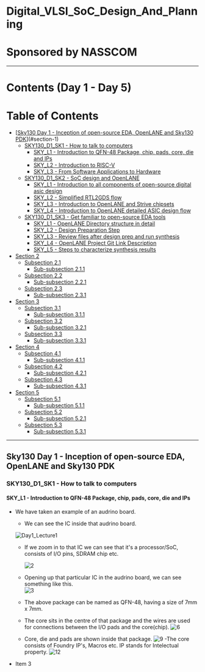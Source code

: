 # Digital_VLSI_SoC_Design_And_Planning
# Sponsored by NASSCOM <!-- Red -->
____________________________________
# Contents (Day 1 - Day 5)
# Table of Contents

- [[Sky130 Day 1 - Inception of open-source EDA, OpenLANE and Sky130 PDK](https://github.com/ratulparui/Digital_VLSI_SoC_Design_And_Planning/blob/main/README.md#section-1)](#section-1)
  - [SKY130_D1_SK1 - How to talk to computers](#subsection-11)
    - [SKY_L1 - Introduction to QFN-48 Package, chip, pads, core, die and IPs](#sub-subsection-111) 
    - [SKY_L2 - Introduction to RISC-V](#sub-subsection-112)
    - [SKY_L3 - From Software Applications to Hardware](#sub-subsection-113)
  - [SKY130_D1_SK2 - SoC design and OpenLANE](#subsection-12)
    - [SKY_L1 - Introduction to all components of open-source digital asic design](#sub-subsection-121)
    - [SKY_L2 - Simplified RTL2GDS flow](#sub-subsection-122)
    - [SKY_L3 - Introduction to OpenLANE and Strive chipsets](#sub-subsection-123)
    - [SKY_L4 - Introduction to OpenLANE detailed ASIC design flow](#sub-subsection-124)
  - [SKY130_D1_SK3 - Get familiar to open-source EDA tools](#subsection-13)
    - [SKY_L1 - OpenLANE Directory structure in detail](#sub-subsection-131)
    - [SKY_L2 - Design Preparation Step](#sub-subsection-132)
    - [SKY_L3 - Review files after design prep and run synthesis](#sub-subsection-133)
    - [SKY_L4 - OpenLANE Project Git Link Description](#sub-subsection-134)
    - [SKY_L5 - Steps to characterize synthesis results](#sub-subsection-135)
- [Section 2](#section-2)
  - [Subsection 2.1](#subsection-21)
    - [Sub-subsection 2.1.1](#sub-subsection-211)
  - [Subsection 2.2](#subsection-22)
    - [Sub-subsection 2.2.1](#sub-subsection-221)
  - [Subsection 2.3](#subsection-23)
    - [Sub-subsection 2.3.1](#sub-subsection-231)
- [Section 3](#section-3)
  - [Subsection 3.1](#subsection-31)
    - [Sub-subsection 3.1.1](#sub-subsection-311)
  - [Subsection 3.2](#subsection-22)
    - [Sub-subsection 3.2.1](#sub-subsection-321)
  - [Subsection 3.3](#subsection-33)
    - [Sub-subsection 3.3.1](#sub-subsection-331)
- [Section 4](#section-4)
  - [Subsection 4.1](#subsection-41)
    - [Sub-subsection 4.1.1](#sub-subsection-411)
  - [Subsection 4.2](#subsection-42)
    - [Sub-subsection 4.2.1](#sub-subsection-421)
  - [Subsection 4.3](#subsection-43)
    - [Sub-subsection 4.3.1](#sub-subsection-431)
- [Section 5](#section-5)
  - [Subsection 5.1](#subsection-51)
    - [Sub-subsection 5.1.1](#sub-subsection-511)
  - [Subsection 5.2](#subsection-42)
    - [Sub-subsection 5.2.1](#sub-subsection-521)
  - [Subsection 5.3](#subsection-53)
    - [Sub-subsection 5.3.1](#sub-subsection-531)
_______________________________________________________________________
## Sky130 Day 1 - Inception of open-source EDA, OpenLANE and Sky130 PDK 
### SKY130_D1_SK1 - How to talk to computers
#### SKY_L1 - Introduction to QFN-48 Package, chip, pads, core, die and IPs

- We have taken an example of an audrino board. 
   - We can see the IC inside that audrino board.
   
   ![Day1_Lecture1](https://github.com/ratulparui/Digital_VLSI_SoC_Design_And_Planning/assets/154420885/9e222e48-f467-4221-80af-dca80074c2d6)
  
  - If we zoom in to that IC we can see that it's a processor/SoC, consists of I/O pins, SDRAM chip etc.
    
    ![2](https://github.com/ratulparui/Digital_VLSI_SoC_Design_And_Planning/assets/154420885/97e8dc74-6db1-4a1e-87a1-62db58d38559)
  - Opening up that particular IC in the audrino board, we can see something like this.\
    ![3](https://github.com/ratulparui/Digital_VLSI_SoC_Design_And_Planning/assets/154420885/33fe975d-bf23-4370-95df-35838ed0743e)
  - The above package can be named as QFN-48, having a size of 7mm x 7mm.
  - The core sits in the centre of that package and the wires are used for connections between the I/O pads and the core(chip).
    ![6](https://github.com/ratulparui/Digital_VLSI_SoC_Design_And_Planning/assets/154420885/75ee0826-833f-4868-a495-a72550487c45)
  - Core, die and pads are shown inside that package.
    ![9](https://github.com/ratulparui/Digital_VLSI_SoC_Design_And_Planning/assets/154420885/fe3e4da3-c637-4546-a50d-b7a16c4af3a8)
  -The core consists of Foundry IP's, Macros etc. IP stands for Intelectual property.
    ![12](https://github.com/ratulparui/Digital_VLSI_SoC_Design_And_Planning/assets/154420885/68b2506b-aecd-447c-9f57-41435e9639cf)
 
    
- Item 3




    

      
    


  
